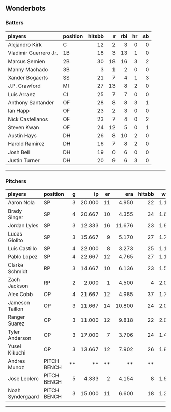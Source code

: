 ## Wonderbots

### Batters

 
|players               |position | hitsbb|  r| rbi| hr| sb| 
|:---------------------|:--------|------:|--:|---:|--:|--:| 
|Alejandro Kirk        |C        |     12|  2|   3|  0|  0| 
|Vladimir Guerrero Jr. |1B       |     18|  3|  13|  1|  0| 
|Marcus Semien         |2B       |     30| 18|  16|  3|  2| 
|Manny Machado         |3B       |      3|  1|   2|  0|  0| 
|Xander Bogaerts       |SS       |     21|  7|   4|  1|  3| 
|J.P. Crawford         |MI       |     27| 13|   8|  2|  0| 
|Luis Arraez           |CI       |     25|  7|   7|  0|  0| 
|Anthony Santander     |OF       |     28|  8|   8|  3|  1| 
|Ian Happ              |OF       |     23|  2|   3|  0|  0| 
|Nick Castellanos      |OF       |     23|  7|   4|  0|  2| 
|Steven Kwan           |OF       |     24| 12|   5|  0|  1| 
|Austin Hays           |DH       |     26|  8|  10|  2|  0| 
|Harold Ramirez        |DH       |     16|  7|   8|  2|  0| 
|Josh Bell             |DH       |     19|  0|   6|  0|  0| 
|Justin Turner         |DH       |     20|  9|   6|  3|  0| 


* * *

### Pitchers

 
|players          |position    |  g|     ip| er|    era| hitsbb|  whip| so|  w| sv| 
|:----------------|:-----------|--:|------:|--:|------:|------:|-----:|--:|--:|--:| 
|Aaron Nola       |SP          |  3| 20.000| 11|  4.950|     22| 1.100| 21|  1|  0| 
|Brady Singer     |SP          |  4| 20.667| 10|  4.355|     34| 1.645| 16|  1|  0| 
|Jordan Lyles     |SP          |  3| 12.333| 16| 11.676|     23| 1.865|  9|  0|  0| 
|Lucas Giolito    |SP          |  3| 15.667|  9|  5.170|     27| 1.723| 14|  1|  0| 
|Luis Castillo    |SP          |  4| 22.000|  8|  3.273|     25| 1.136| 33|  2|  0| 
|Pablo Lopez      |SP          |  4| 22.667| 12|  4.765|     27| 1.191| 27|  1|  0| 
|Clarke Schmidt   |RP          |  3| 14.667| 10|  6.136|     23| 1.568| 15|  1|  0| 
|Zach Jackson     |RP          |  2|  2.000|  1|  4.500|      4| 2.000|  3|  0|  0| 
|Alex Cobb        |OP          |  4| 21.667| 12|  4.985|     37| 1.708| 19|  2|  0| 
|Jameson Taillon  |OP          |  3| 11.667| 14| 10.800|     24| 2.057|  7|  0|  0| 
|Ranger Suarez    |OP          |  3| 11.000| 12|  9.818|     22| 2.000| 13|  0|  0| 
|Tyler Anderson   |OP          |  3| 17.000|  7|  3.706|     24| 1.412|  6|  1|  0| 
|Yusei Kikuchi    |OP          |  3| 13.667| 12|  7.902|     26| 1.902| 15|  0|  0| 
|Andres Munoz     |PITCH BENCH | **|     **| **|     **|     **|    **| **| **| **| 
|Jose Leclerc     |PITCH BENCH |  5|  4.333|  2|  4.154|      8| 1.846|  5|  0|  0| 
|Noah Syndergaard |PITCH BENCH |  3| 15.000| 11|  6.600|     18| 1.200| 12|  0|  0| 


* * *


